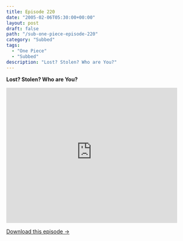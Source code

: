 ```yaml
---
title: Episode 220
date: "2005-02-06T05:30:00+00:00"
layout: post
draft: false
path: "/sub-one-piece-episode-220"
category: "Subbed"
tags:
  - "One Piece"
  - "Subbed"
description: "Lost? Stolen? Who are You?"
---
```


**Lost? Stolen? Who are You?**

<iframe width="640" height="360" src="https://www.rapidvideo.com/e/FXQGVIRTTX" frameborder="0" marginwidth=0 marginheight=0 scrolling=no allowfullscreen style="max-width:90%;"></iframe>

<a href="http://ouo.io/qs/eCodkFEQ?s=https://www.rapidvideo.com/d/FXQGVIRTTX" class="styled_a">Download this episode →</a>

